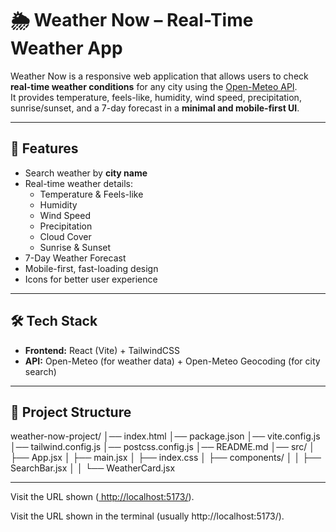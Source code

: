 # 🌦 Weather Now – Real-Time Weather App

Weather Now is a responsive web application that allows users to check **real-time weather conditions** for any city using the [Open-Meteo API](https://open-meteo.com/).  
It provides temperature, feels-like, humidity, wind speed, precipitation, sunrise/sunset, and a 7-day forecast in a **minimal and mobile-first UI**.

---

## 🚀 Features
- Search weather by **city name**
- Real-time weather details:
  - Temperature & Feels-like
  - Humidity
  - Wind Speed
  - Precipitation
  - Cloud Cover
  - Sunrise & Sunset
- 7-Day Weather Forecast
- Mobile-first, fast-loading design
- Icons for better user experience

---

## 🛠 Tech Stack
- **Frontend:** React (Vite) + TailwindCSS
- **API:** Open-Meteo (for weather data) + Open-Meteo Geocoding (for city search)

---

## 📂 Project Structure
weather-now-project/
│── index.html
│── package.json
│── vite.config.js
│── tailwind.config.js
│── postcss.config.js
│── README.md
│── src/
│ ├── App.jsx
│ ├── main.jsx
│ ├── index.css
│ ├── components/
│ │ ├── SearchBar.jsx
│ │ └── WeatherCard.jsx


---
Visit the URL shown ([ http://localhost:5173/](https://weather-now-react.vercel.app/)).

Visit the URL shown in the terminal (usually http://localhost:5173/).
